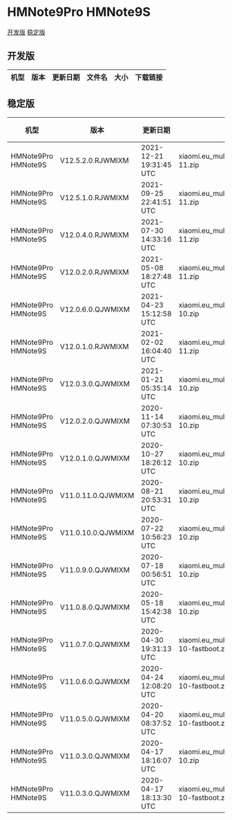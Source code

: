 # HMNote9Pro HMNote9S
[开发版](#开发版)  [稳定版](#稳定版)
## 开发版
| 机型 | 版本 | 更新日期 | 文件名 | 大小 | 下载链接 |
| ---- | ---- | ---- | ---- | ---- | ---- |
## 稳定版
| 机型 | 版本 | 更新日期 | 文件名 | 大小 | 下载链接 |
| ---- | ---- | ---- | ---- | ---- | ---- |
| HMNote9Pro HMNote9S | V12.5.2.0.RJWMIXM | 2021-12-21 19:31:45 UTC | xiaomi.eu_multi_HMNote9Pro_HMNote9S_V12.5.2.0.RJWMIXM_v12-11.zip | 2.9 GB | [SourceForge](https://sourceforge.net/projects/xiaomi-eu-multilang-miui-roms/files/xiaomi.eu/MIUI-STABLE-RELEASES/MIUIv12/xiaomi.eu_multi_HMNote9Pro_HMNote9S_V12.5.2.0.RJWMIXM_v12-11.zip/download) |
| HMNote9Pro HMNote9S | V12.5.1.0.RJWMIXM | 2021-09-25 22:41:51 UTC | xiaomi.eu_multi_HMNote9Pro_HMNote9S_V12.5.1.0.RJWMIXM_v12-11.zip | 3.0 GB | [SourceForge](https://sourceforge.net/projects/xiaomi-eu-multilang-miui-roms/files/xiaomi.eu/MIUI-STABLE-RELEASES/MIUIv12/xiaomi.eu_multi_HMNote9Pro_HMNote9S_V12.5.1.0.RJWMIXM_v12-11.zip/download) |
| HMNote9Pro HMNote9S | V12.0.4.0.RJWMIXM | 2021-07-30 14:33:16 UTC | xiaomi.eu_multi_HMNote9Pro_HMNote9S_V12.0.4.0.RJWMIXM_v12-11.zip | 2.9 GB | [SourceForge](https://sourceforge.net/projects/xiaomi-eu-multilang-miui-roms/files/xiaomi.eu/MIUI-STABLE-RELEASES/MIUIv12/xiaomi.eu_multi_HMNote9Pro_HMNote9S_V12.0.4.0.RJWMIXM_v12-11.zip/download) |
| HMNote9Pro HMNote9S | V12.0.2.0.RJWMIXM | 2021-05-08 18:27:48 UTC | xiaomi.eu_multi_HMNote9Pro_HMNote9S_V12.0.2.0.RJWMIXM_v12-11.zip | 2.9 GB | [SourceForge](https://sourceforge.net/projects/xiaomi-eu-multilang-miui-roms/files/xiaomi.eu/MIUI-STABLE-RELEASES/MIUIv12/xiaomi.eu_multi_HMNote9Pro_HMNote9S_V12.0.2.0.RJWMIXM_v12-11.zip/download) |
| HMNote9Pro HMNote9S | V12.0.6.0.QJWMIXM | 2021-04-23 15:12:58 UTC | xiaomi.eu_multi_HMNote9Pro_HMNote9S_V12.0.6.0.QJWMIXM_v12-10.zip | 2.9 GB | [SourceForge](https://sourceforge.net/projects/xiaomi-eu-multilang-miui-roms/files/xiaomi.eu/MIUI-STABLE-RELEASES/MIUIv12/xiaomi.eu_multi_HMNote9Pro_HMNote9S_V12.0.6.0.QJWMIXM_v12-10.zip/download) |
| HMNote9Pro HMNote9S | V12.0.1.0.RJWMIXM | 2021-02-02 16:04:40 UTC | xiaomi.eu_multi_HMNote9Pro_HMNote9S_V12.0.1.0.RJWMIXM_v12-11.zip | 2.9 GB | [SourceForge](https://sourceforge.net/projects/xiaomi-eu-multilang-miui-roms/files/xiaomi.eu/MIUI-STABLE-RELEASES/MIUIv12/xiaomi.eu_multi_HMNote9Pro_HMNote9S_V12.0.1.0.RJWMIXM_v12-11.zip/download) |
| HMNote9Pro HMNote9S | V12.0.3.0.QJWMIXM | 2021-01-21 05:35:14 UTC | xiaomi.eu_multi_HMNote9Pro_HMNote9S_V12.0.3.0.QJWMIXM_v12-10.zip | 2.9 GB | [SourceForge](https://sourceforge.net/projects/xiaomi-eu-multilang-miui-roms/files/xiaomi.eu/MIUI-STABLE-RELEASES/MIUIv12/xiaomi.eu_multi_HMNote9Pro_HMNote9S_V12.0.3.0.QJWMIXM_v12-10.zip/download) |
| HMNote9Pro HMNote9S | V12.0.2.0.QJWMIXM | 2020-11-14 07:30:53 UTC | xiaomi.eu_multi_HMNote9Pro_HMNote9S_V12.0.2.0.QJWMIXM_v12-10.zip | 2.6 GB | [SourceForge](https://sourceforge.net/projects/xiaomi-eu-multilang-miui-roms/files/xiaomi.eu/MIUI-STABLE-RELEASES/MIUIv12/xiaomi.eu_multi_HMNote9Pro_HMNote9S_V12.0.2.0.QJWMIXM_v12-10.zip/download) |
| HMNote9Pro HMNote9S | V12.0.1.0.QJWMIXM | 2020-10-27 18:26:12 UTC | xiaomi.eu_multi_HMNote9Pro_HMNote9S_V12.0.1.0.QJWMIXM_v12-10.zip | 2.6 GB | [SourceForge](https://sourceforge.net/projects/xiaomi-eu-multilang-miui-roms/files/xiaomi.eu/MIUI-STABLE-RELEASES/MIUIv12/xiaomi.eu_multi_HMNote9Pro_HMNote9S_V12.0.1.0.QJWMIXM_v12-10.zip/download) |
| HMNote9Pro HMNote9S | V11.0.11.0.QJWMIXM | 2020-08-21 20:53:31 UTC | xiaomi.eu_multi_HMNote9Pro_HMNote9S_V11.0.11.0.QJWMIXM_v11-10.zip | 2.3 GB | [SourceForge](https://sourceforge.net/projects/xiaomi-eu-multilang-miui-roms/files/xiaomi.eu/MIUI-STABLE-RELEASES/MIUIv11/xiaomi.eu_multi_HMNote9Pro_HMNote9S_V11.0.11.0.QJWMIXM_v11-10.zip/download) |
| HMNote9Pro HMNote9S | V11.0.10.0.QJWMIXM | 2020-07-22 10:56:23 UTC | xiaomi.eu_multi_HMNote9Pro_HMNote9S_V11.0.10.0.QJWMIXM_v11-10.zip | 2.3 GB | [SourceForge](https://sourceforge.net/projects/xiaomi-eu-multilang-miui-roms/files/xiaomi.eu/MIUI-STABLE-RELEASES/MIUIv11/xiaomi.eu_multi_HMNote9Pro_HMNote9S_V11.0.10.0.QJWMIXM_v11-10.zip/download) |
| HMNote9Pro HMNote9S | V11.0.9.0.QJWMIXM | 2020-07-18 00:56:51 UTC | xiaomi.eu_multi_HMNote9Pro_HMNote9S_V11.0.9.0.QJWMIXM_v11-10.zip | 2.2 GB | [SourceForge](https://sourceforge.net/projects/xiaomi-eu-multilang-miui-roms/files/xiaomi.eu/MIUI-STABLE-RELEASES/MIUIv11/xiaomi.eu_multi_HMNote9Pro_HMNote9S_V11.0.9.0.QJWMIXM_v11-10.zip/download) |
| HMNote9Pro HMNote9S | V11.0.8.0.QJWMIXM | 2020-05-18 15:42:38 UTC | xiaomi.eu_multi_HMNote9Pro_HMNote9S_V11.0.8.0.QJWMIXM_v11-10.zip | 2.2 GB | [SourceForge](https://sourceforge.net/projects/xiaomi-eu-multilang-miui-roms/files/xiaomi.eu/MIUI-STABLE-RELEASES/MIUIv11/xiaomi.eu_multi_HMNote9Pro_HMNote9S_V11.0.8.0.QJWMIXM_v11-10.zip/download) |
| HMNote9Pro HMNote9S | V11.0.7.0.QJWMIXM | 2020-04-30 19:31:13 UTC | xiaomi.eu_multi_HMNote9Pro_HMNote9S_V11.0.7.0.QJWMIXM_v11-10-fastboot.zip | 2.3 GB | [SourceForge](https://sourceforge.net/projects/xiaomi-eu-multilang-miui-roms/files/xiaomi.eu/MIUI-STABLE-RELEASES/MIUIv11/xiaomi.eu_multi_HMNote9Pro_HMNote9S_V11.0.7.0.QJWMIXM_v11-10-fastboot.zip/download) |
| HMNote9Pro HMNote9S | V11.0.6.0.QJWMIXM | 2020-04-24 12:08:20 UTC | xiaomi.eu_multi_HMNote9Pro_HMNote9S_V11.0.6.0.QJWMIXM_v11-10-fastboot.zip | 2.3 GB | [SourceForge](https://sourceforge.net/projects/xiaomi-eu-multilang-miui-roms/files/xiaomi.eu/MIUI-STABLE-RELEASES/MIUIv11/xiaomi.eu_multi_HMNote9Pro_HMNote9S_V11.0.6.0.QJWMIXM_v11-10-fastboot.zip/download) |
| HMNote9Pro HMNote9S | V11.0.5.0.QJWMIXM | 2020-04-20 08:37:52 UTC | xiaomi.eu_multi_HMNote9Pro_HMNote9S_V11.0.5.0.QJWMIXM_v11-10-fastboot.zip | 2.3 GB | [SourceForge](https://sourceforge.net/projects/xiaomi-eu-multilang-miui-roms/files/xiaomi.eu/MIUI-STABLE-RELEASES/MIUIv11/xiaomi.eu_multi_HMNote9Pro_HMNote9S_V11.0.5.0.QJWMIXM_v11-10-fastboot.zip/download) |
| HMNote9Pro HMNote9S | V11.0.3.0.QJWMIXM | 2020-04-17 18:16:07 UTC | xiaomi.eu_multi_HMNote9Pro_HMNote9S_V11.0.3.0.QJWMIXM_v11-10.zip | 2.2 GB | [SourceForge](https://sourceforge.net/projects/xiaomi-eu-multilang-miui-roms/files/xiaomi.eu/MIUI-STABLE-RELEASES/MIUIv11/xiaomi.eu_multi_HMNote9Pro_HMNote9S_V11.0.3.0.QJWMIXM_v11-10.zip/download) |
| HMNote9Pro HMNote9S | V11.0.3.0.QJWMIXM | 2020-04-17 18:13:30 UTC | xiaomi.eu_multi_HMNote9Pro_HMNote9S_V11.0.3.0.QJWMIXM_v11-10-fastboot.zip | 2.3 GB | [SourceForge](https://sourceforge.net/projects/xiaomi-eu-multilang-miui-roms/files/xiaomi.eu/MIUI-STABLE-RELEASES/MIUIv11/xiaomi.eu_multi_HMNote9Pro_HMNote9S_V11.0.3.0.QJWMIXM_v11-10-fastboot.zip/download) |
